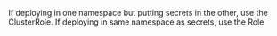 If deploying in one namespace but putting secrets in the other, use the ClusterRole.  If deploying in same namespace as secrets, use the Role
